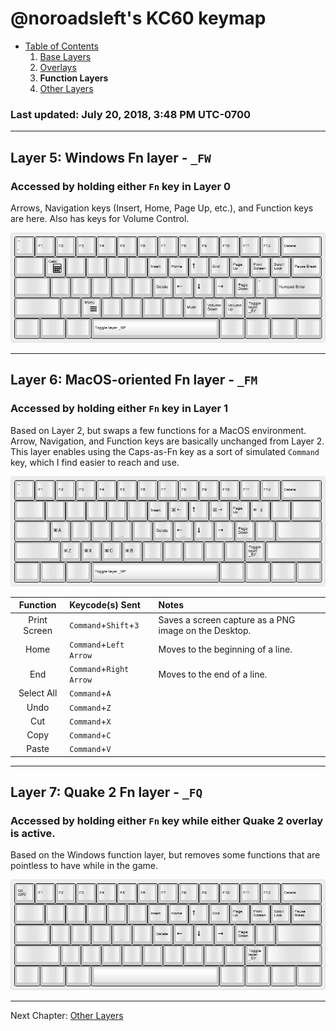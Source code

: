# @noroadsleft's KC60 keymap

- [Table of Contents](./readme.md)
  1. [Base Layers](./readme_ch1.md)
  2. [Overlays](./readme_ch2.md)
  3. **Function Layers**
  4. [Other Layers](./readme_ch4.md)

### Last updated: July 20, 2018, 3:48 PM UTC-0700


----

## Layer 5: Windows Fn layer - `_FW`

### Accessed by holding either `Fn` key in Layer 0

Arrows, Navigation keys (Insert, Home, Page Up, etc.), and Function keys are here. Also has keys for Volume Control.

![Layer 5](./images/layer_05.png)


----

## Layer 6: MacOS-oriented Fn layer - `_FM`

### Accessed by holding either `Fn` key in Layer 1

Based on Layer 2, but swaps a few functions for a MacOS environment. Arrow, Navigation, and Function keys are basically unchanged from Layer 2. This layer enables using the Caps-as-Fn key as a sort of simulated `Command` key, which I find easier to reach and use.

![Layer 6](./images/layer_06.png)

Function      | Keycode(s) Sent          | Notes
:-----------: | :----------------------- | :------------------------------
Print Screen  | `Command`+`Shift`+`3`    | Saves a screen capture as a PNG image on the Desktop.
Home          | `Command`+`Left Arrow`   | Moves to the beginning of a line.
End           | `Command`+`Right Arrow`  | Moves to the end of a line.
Select All    | `Command`+`A`            |
Undo          | `Command`+`Z`            |
Cut           | `Command`+`X`            |
Copy          | `Command`+`C`            |
Paste         | `Command`+`V`            |


----

## Layer 7: Quake 2 Fn layer - `_FQ`

### Accessed by holding either `Fn` key while either Quake 2 overlay is active.

Based on the Windows function layer, but removes some functions that are pointless to have while in the game.

![Layer 7](./images/layer_07.png)


----

Next Chapter: [Other Layers](./readme_ch4.md)
